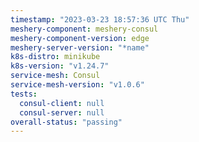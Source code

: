 ```yaml
---
timestamp: "2023-03-23 18:57:36 UTC Thu"
meshery-component: meshery-consul
meshery-component-version: edge
meshery-server-version: "*name"
k8s-distro: minikube
k8s-version: "v1.24.7"
service-mesh: Consul
service-mesh-version: "v1.0.6"
tests:
  consul-client: null
  consul-server: null
overall-status: "passing"
---
```

